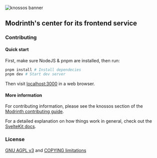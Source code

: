 ![knossos banner](https://user-images.githubusercontent.com/12068027/100479893-d9b5a380-30ac-11eb-9db9-0c09d400f13f.png)

## Modrinth's center for its frontend service

### Contributing

#### Quick start

First, make sure NodeJS & pnpm are installed, then run:
```zsh
pnpm install # Install dependecies
pnpm dev # Start dev server
```
Then visit [localhost:3000](http://localhost:3000) in a web browser.

#### More information

For contributing information, please see the knossos section of the [Modrinth contributing guide](https://docs.modrinth.com/docs/details/contributing/#knossos-frontend).

For a detailed explanation on how things work in general, check out the [SvelteKit docs](https://kit.svelte.dev/docs).

### License

[GNU AGPL v3](/LICENSE.md) and [COPYING limitations](/COPYING.md)
